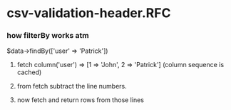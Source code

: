 # csv-validation-header.RFC


### how filterBy works atm

$data->findBy(['user' => 'Patrick'])

1. fetch column('user') => [1 => 'John', 2 => 'Patrick'] (column sequence is cached)

2. from fetch subtract the line numbers.

3. now fetch and return rows from those lines
